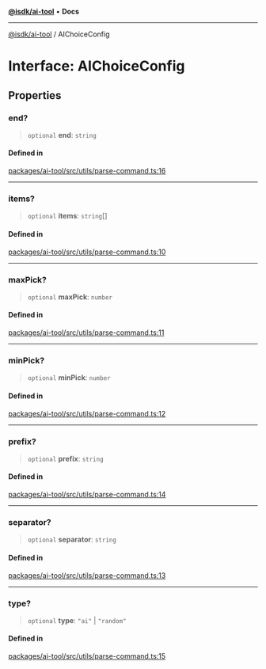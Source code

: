 [**@isdk/ai-tool**](../README.md) • **Docs**

***

[@isdk/ai-tool](../globals.md) / AIChoiceConfig

# Interface: AIChoiceConfig

## Properties

### end?

> `optional` **end**: `string`

#### Defined in

[packages/ai-tool/src/utils/parse-command.ts:16](https://github.com/isdk/ai-tool.js/blob/b0813174e9b350ae47231f8e5f885150313123b0/src/utils/parse-command.ts#L16)

***

### items?

> `optional` **items**: `string`[]

#### Defined in

[packages/ai-tool/src/utils/parse-command.ts:10](https://github.com/isdk/ai-tool.js/blob/b0813174e9b350ae47231f8e5f885150313123b0/src/utils/parse-command.ts#L10)

***

### maxPick?

> `optional` **maxPick**: `number`

#### Defined in

[packages/ai-tool/src/utils/parse-command.ts:11](https://github.com/isdk/ai-tool.js/blob/b0813174e9b350ae47231f8e5f885150313123b0/src/utils/parse-command.ts#L11)

***

### minPick?

> `optional` **minPick**: `number`

#### Defined in

[packages/ai-tool/src/utils/parse-command.ts:12](https://github.com/isdk/ai-tool.js/blob/b0813174e9b350ae47231f8e5f885150313123b0/src/utils/parse-command.ts#L12)

***

### prefix?

> `optional` **prefix**: `string`

#### Defined in

[packages/ai-tool/src/utils/parse-command.ts:14](https://github.com/isdk/ai-tool.js/blob/b0813174e9b350ae47231f8e5f885150313123b0/src/utils/parse-command.ts#L14)

***

### separator?

> `optional` **separator**: `string`

#### Defined in

[packages/ai-tool/src/utils/parse-command.ts:13](https://github.com/isdk/ai-tool.js/blob/b0813174e9b350ae47231f8e5f885150313123b0/src/utils/parse-command.ts#L13)

***

### type?

> `optional` **type**: `"ai"` \| `"random"`

#### Defined in

[packages/ai-tool/src/utils/parse-command.ts:15](https://github.com/isdk/ai-tool.js/blob/b0813174e9b350ae47231f8e5f885150313123b0/src/utils/parse-command.ts#L15)
